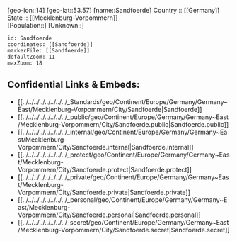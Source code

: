 ﻿---
location: [53.57,14] 
mapzoom: [7,12] 
mapmarker: city 
type: City
tags:
- geo/City


SpocWebEntityId: 33929
isDeleted: false
confidential: public

---
[geo-lon::14] 
[geo-lat::53.57] 
[name::Sandfoerde] 
Country :: [[Germany]]  
State :: [[Mecklenburg-Vorpommern]]  
[Population::] 
[Unknown::] 


```leaflet
id: Sandfoerde
coordinates: [[Sandfoerde]] 
markerFile: [[Sandfoerde]] 
defaultZoom: 11 
maxZoom: 18
```


## Confidential Links & Embeds: 
- [[../../../../../../../../_Standards/geo/Continent/Europe/Germany/Germany~East/Mecklenburg-Vorpommern/City/Sandfoerde|Sandfoerde]] 
- [[../../../../../../../../_public/geo/Continent/Europe/Germany/Germany~East/Mecklenburg-Vorpommern/City/Sandfoerde.public|Sandfoerde.public]] 
- [[../../../../../../../../_internal/geo/Continent/Europe/Germany/Germany~East/Mecklenburg-Vorpommern/City/Sandfoerde.internal|Sandfoerde.internal]] 
- [[../../../../../../../../_protect/geo/Continent/Europe/Germany/Germany~East/Mecklenburg-Vorpommern/City/Sandfoerde.protect|Sandfoerde.protect]] 
- [[../../../../../../../../_private/geo/Continent/Europe/Germany/Germany~East/Mecklenburg-Vorpommern/City/Sandfoerde.private|Sandfoerde.private]] 
- [[../../../../../../../../_personal/geo/Continent/Europe/Germany/Germany~East/Mecklenburg-Vorpommern/City/Sandfoerde.personal|Sandfoerde.personal]] 
- [[../../../../../../../../_secret/geo/Continent/Europe/Germany/Germany~East/Mecklenburg-Vorpommern/City/Sandfoerde.secret|Sandfoerde.secret]] 
